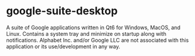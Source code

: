 # google-suite-desktop
A suite of Google applications written in Qt6 for Windows, MacOS, and Linux. Contains a system tray and minimize on startup along with notifications.
Alphabet Inc. and/or Google LLC are not associated with this application or its use/development in any way.
